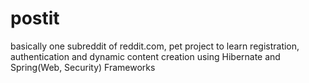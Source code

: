 # postit
basically one subreddit of reddit.com, pet project to learn registration, authentication and dynamic content creation using Hibernate and Spring(Web, Security) Frameworks
